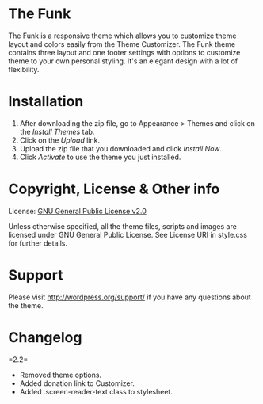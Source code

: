 # The Funk #
The Funk is a responsive theme which allows you to customize theme layout and colors easily from the Theme Customizer. The Funk theme contains three layout and one footer settings with options to customize theme to your own personal styling. It's an elegant design with a lot of flexibility.

# Installation #
1. After downloading the zip file, go to Appearance > Themes and click on the *Install Themes* tab.
2. Click on the *Upload* link.
3. Upload the zip file that you downloaded and click *Install Now*.
4. Click *Activate* to use the theme you just installed.

# Copyright, License & Other info #
License: [GNU General Public License v2.0](http://www.gnu.org/licenses/gpl-2.0.html)

Unless otherwise specified, all the theme files, scripts and images are licensed under GNU General Public License. See License URI in style.css for further details.

# Support #
Please visit http://wordpress.org/support/ if you have any questions about the theme.

# Changelog #

=2.2=
- Removed theme options.
- Added donation link to Customizer.
- Added .screen-reader-text class to stylesheet.